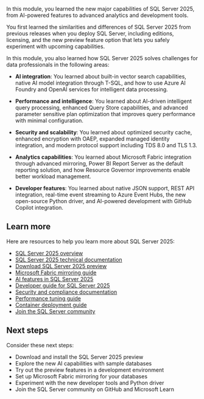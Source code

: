 
In this module, you learned the new major capabilities of SQL Server 2025, from AI-powered features to advanced analytics and development tools.

You first learned the similarities and differences of SQL Server 2025 from previous releases when you deploy SQL Server, including editions, licensing, and the new preview feature option that lets you safely experiment with upcoming capabilities.

In this module, you also learned how SQL Server 2025 solves challenges for data professionals in the following areas:

- **AI integration**: You learned about built-in vector search capabilities, native AI model integration through T-SQL, and how to use Azure AI Foundry and OpenAI services for intelligent data processing.

- **Performance and intelligence**: You learned about AI-driven intelligent query processing, enhanced Query Store capabilities, and advanced parameter sensitive plan optimization that improves query performance with minimal configuration.

- **Security and scalability**: You learned about optimized security cache, enhanced encryption with OAEP, expanded managed identity integration, and modern protocol support including TDS 8.0 and TLS 1.3.

- **Analytics capabilities**: You learned about Microsoft Fabric integration through advanced mirroring, Power BI Report Server as the default reporting solution, and how Resource Governor improvements enable better workload management.

- **Developer features**: You learned about native JSON support, REST API integration, real-time event streaming to Azure Event Hubs, the new open-source Python driver, and AI-powered development with GitHub Copilot integration.

## Learn more

Here are resources to help you learn more about SQL Server 2025:

- [SQL Server 2025 overview](https://aka.ms/sqlserver2025)
- [SQL Server 2025 technical documentation](https://learn.microsoft.com/sql/sql-server)
- [Download SQL Server 2025 preview](https://aka.ms/sqlserver2025-preview)
- [Microsoft Fabric mirroring guide](https://learn.microsoft.com/fabric/database/mirrored-database/overview)
- [AI features in SQL Server 2025](https://learn.microsoft.com/sql/ai-features)
- [Developer guide for SQL Server 2025](https://learn.microsoft.com/sql/sql-server/dev-get-started)
- [Security and compliance documentation](https://learn.microsoft.com/sql/security)
- [Performance tuning guide](https://learn.microsoft.com/sql/performance)
- [Container deployment guide](https://learn.microsoft.com/sql/containers)
- [Join the SQL Server community](https://learn.microsoft.com/sql/community)

## Next steps

Consider these next steps:

- Download and install the SQL Server 2025 preview
- Explore the new AI capabilities with sample databases
- Try out the preview features in a development environment
- Set up Microsoft Fabric mirroring for your databases
- Experiment with the new developer tools and Python driver
- Join the SQL Server community on GitHub and Microsoft Learn
